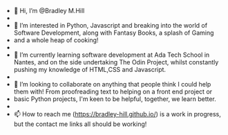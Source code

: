 - 👋 Hi, I’m @Bradley M.Hill
-
- 👀 I’m interested in Python, Javascript and breaking into the world of Software Development, along with Fantasy Books, a splash of Gaming
- and a whole heap of cooking!
-
- 🌱 I’m currently learning software development at Ada Tech School in Nantes, and on the side undertaking The Odin Project, whilst constantly pushing my knowledge of HTML,CSS and Javascript.
-
- 💞️ I’m looking to collaborate on anything that people think I could help them with! From proofreading text to helping on a front end project or
- basic Python projects, I'm keen to be helpful, together, we learn better.
-
- 📫 How to reach me (https://bradley-hill.github.io/) is a work in progress, but the contact me links all should be working!

<!---
Bradley-Hill/Bradley-Hill is a ✨ special ✨ repository because its `README.md` (this file) appears on your GitHub profile.
You can click the Preview link to take a look at your changes.
--->
